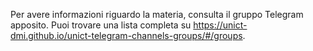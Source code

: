 Per avere informazioni riguardo la materia, consulta il gruppo Telegram apposito.
Puoi trovare una lista completa su https://unict-dmi.github.io/unict-telegram-channels-groups/#/groups.